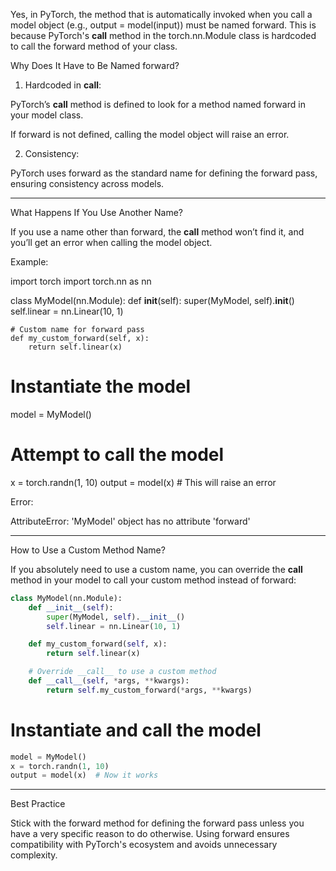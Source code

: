 Yes, in PyTorch, the method that is automatically invoked when you call a model object (e.g., output = model(input)) must be named forward. This is because PyTorch's __call__ method in the torch.nn.Module class is hardcoded to call the forward method of your class.

Why Does It Have to Be Named forward?

1. Hardcoded in __call__:

PyTorch’s __call__ method is defined to look for a method named forward in your model class.

If forward is not defined, calling the model object will raise an error.

2. Consistency:

PyTorch uses forward as the standard name for defining the forward pass, ensuring consistency across models.


---

What Happens If You Use Another Name?

If you use a name other than forward, the __call__ method won’t find it, and you’ll get an error when calling the model object.

Example:

import torch
import torch.nn as nn

class MyModel(nn.Module):
    def __init__(self):
        super(MyModel, self).__init__()
        self.linear = nn.Linear(10, 1)

    # Custom name for forward pass
    def my_custom_forward(self, x):
        return self.linear(x)

# Instantiate the model
model = MyModel()

# Attempt to call the model
x = torch.randn(1, 10)
output = model(x)  # This will raise an error

Error:

AttributeError: 'MyModel' object has no attribute 'forward'


---

How to Use a Custom Method Name?

If you absolutely need to use a custom name, you can override the __call__ method in your model to call your custom method instead of forward:
```Python
class MyModel(nn.Module):
    def __init__(self):
        super(MyModel, self).__init__()
        self.linear = nn.Linear(10, 1)

    def my_custom_forward(self, x):
        return self.linear(x)

    # Override __call__ to use a custom method
    def __call__(self, *args, **kwargs):
        return self.my_custom_forward(*args, **kwargs)
```
# Instantiate and call the model
```Python
model = MyModel()
x = torch.randn(1, 10)
output = model(x)  # Now it works
```

---

Best Practice

Stick with the forward method for defining the forward pass unless you have a very specific reason to do otherwise. Using forward ensures compatibility with PyTorch's ecosystem and avoids unnecessary complexity.

